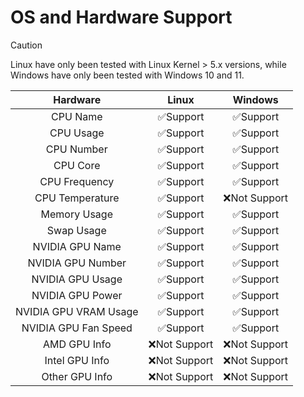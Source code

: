 # OS and Hardware Support

> [!CAUTION]
> 
> Linux have only been tested with Linux Kernel > 5.x versions, while Windows have only been tested with Windows 10 and 11.

<div align="center">

|       Hardware        |    Linux     |   Windows    |
| :-------------------: | :----------: | :----------: |
|       CPU Name        |   ✅Support   |   ✅Support   |
|       CPU Usage       |   ✅Support   |   ✅Support   |
|      CPU Number       |   ✅Support   |   ✅Support   |
|       CPU Core        |   ✅Support   |   ✅Support   |
|     CPU Frequency     |   ✅Support   |   ✅Support   |
|    CPU Temperature    |   ✅Support   | ❌Not Support |
|     Memory Usage      |   ✅Support   |   ✅Support   |
|      Swap Usage       |   ✅Support   |   ✅Support   |
|    NVIDIA GPU Name    |   ✅Support   |   ✅Support   |
|   NVIDIA GPU Number   |   ✅Support   |   ✅Support   |
|   NVIDIA GPU Usage    |   ✅Support   |   ✅Support   |
|   NVIDIA GPU Power    |   ✅Support   |   ✅Support   |
| NVIDIA GPU VRAM Usage |   ✅Support   |   ✅Support   |
| NVIDIA GPU Fan Speed  |   ✅Support   |   ✅Support   |
|     AMD GPU Info      | ❌Not Support | ❌Not Support |
|    Intel GPU Info     | ❌Not Support | ❌Not Support |
|    Other GPU Info     | ❌Not Support | ❌Not Support |

</div >
